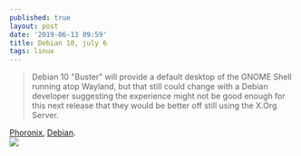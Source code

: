 ```yaml
---
published: true
layout: post
date: '2019-06-13 09:59'
title: Debian 10, july 6
tags: linux 
---
```

>  Debian 10 "Buster" will provide a default desktop of the GNOME Shell running atop Wayland, but that still could change with a Debian developer suggesting the experience might not be good enough for this next release that they would be better off still using the X.Org Server. 

[Phoronix](https://www.phoronix.com/scan.php?page=news_item&px=Debian-10.0-Buster-Release-Date), [Debian](https://wiki.debian.org/ReleasePartyBuster).  
![](https://wiki.debian.org/DebianArt/Themes/futurePrototype?action=AttachFile&do=get&target=installer.png)
